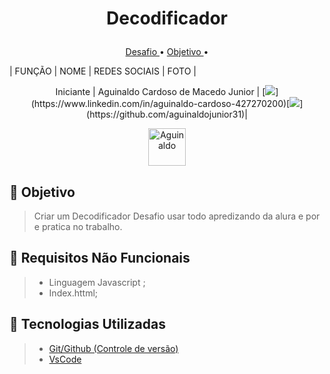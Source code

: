 # <p align = "center"> Decodificador


<p align="center">
  <a href ="#anger-descrição-do-desafio"> Desafio </a>  •
  <a href ="#dart-objetivo"> Objetivo </a>  •


| FUNÇÃO | NOME | REDES SOCIAIS | FOTO |

<p align="center"> Iniciante | Aguinaldo Cardoso de Macedo Junior | [<img src="https://img.shields.io/badge/linkedin-%230077B5.svg?&style=for-the-badge&logo=linkedin&logoColor=white" />](https://www.linkedin.com/in/aguinaldo-cardoso-427270200)[<img src="https://camo.githubusercontent.com/fbc3df79ffe1a99e482b154b29262ecbb10d6ee4ed22faa82683aa653d72c4e1/68747470733a2f2f696d672e736869656c64732e696f2f62616467652f4769744875622d3130303030303f7374796c653d666f722d7468652d6261646765266c6f676f3d676974687562266c6f676f436f6c6f723d7768697465" />](https://github.com/aguinaldojunior31)| <p align="center"><img src="https://github.com/InfinityDevAPI/InfintyDev/assets/111203231/3900d76e-660c-4812-9c64-60f8cc04a3fa" alt="Aguinaldo" style="width:60px;height:60px;">


## :dart: Objetivo
>Criar um Decodificador
>Desafio usar todo apredizando da alura e por e pratica no trabalho.



## :page_with_curl: Requisitos Não Funcionais
> * Linguagem Javascript ;
> * Index.httml;


## :bookmark: Tecnologias Utilizadas
> * [Git/Github (Controle de versão)](https://github.com/)
> * [VsCode](https://code.visualstudio.com/)
